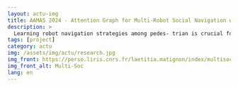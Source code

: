 ```yaml
---
layout: actu-img
title: AAMAS 2024 - Attention Graph for Multi-Robot Social Navigation with Deep Reinforcement Learning
description: >
  Learning robot navigation strategies among pedes- trian is crucial for domain based applications. Combining perception, planning and prediction allows us to model the interactions between robots and pedestrians, resulting in im- pressive outcomes especially with recent approaches based on deep reinforcement learning (RL). However, these works do not consider multi-robot scenarios. In this paper, we present MultiSoc, a new method for learning multi-agent socially aware navigation strategies using RL. Inspired by recent works on multi-agent deep RL, our method leverages graph-based representation of agent interactions, combining the positions and fields of view of entities (pedestrians and agents). Each agent uses a model based on two Graph Neural Network combined with attention mechanisms. First an edge-selector produces a sparse graph, then a crowd coordinator applies node attention to produce a graph representing the influence of each entity on the others. This is incorporated into a model-free RL framework to learn multi-agent policies. We evaluate our approach on simulation and provide a series of experiments in a set of various conditions (number of agents / pedestrians). Empirical results show that our method learns faster than social navigation deep RL mono-agent techniques, and enables efficient multi-agent implicit coordination in challenging crowd navigation with multiple heterogeneous humans. Furthermore, by incorporating customizable meta-parameters, we can adjust the neighborhood density to take into account in our navigation strategy.
tags: [project]
category: actu
img: /assets/img/actu/research.jpg
img_front: https://perso.liris.cnrs.fr/laetitia.matignon/index/multisoc/videomultisoc.gif
img_front_alt: Multi-Soc
lang: en
---
```


